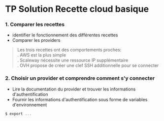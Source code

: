 # TP Solution Recette cloud basique 

### 1. Comparer les recettes 

- identifier le fonctionnement des différentes recettes 
- Comparer les providers 

> Les trois recettes ont des comportements proches:   
> . AWS est la plus simple   
> . Scaleway nécessite une ressource IP supplémentaire  
> . OVH propose de créer une clef SSH additionnelle pour se connecter

### 2. Choisir un provider et comprendre comment s'y connecter  

- Lire la documentation du provider et trouver les informations d'authentification 
- Fournir les informations d'authentification sous forme de variables d'environnement

```terraform
$ export ...
```
